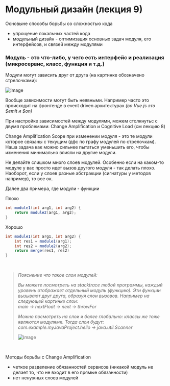 # Модульный дизайн (лекция 9)

Основыне способы борьбы со сложностью кода
- упрощение локальных частей кода
- модульный дизайн - оптимизация основных задач модуля, его интерфейсов, и связей между модулями

### Модуль - это что-либо, у чего есть интерфейс и реализация (микросервис, класс, функция и т.д.)

Модули могут зависить друг от друга (на картинке обозначено стрелочками):

![image](https://user-images.githubusercontent.com/57497898/213812478-fe41034e-38c5-4b64-9da4-1f7e398c3851.png)

Вообще зависимости могут быть неявными. Например часто это происходит на фронтенде в event driven архитектурах *(во Vue.js это $emit и $on)*

При настройке зависимостей между модулями, можем столкнутьс с двумя проблемами: Change Amplification и Cognitive Load (см лекцию 8)

Change Amplification Scope при изменении модуля - это те модули которое связаны с текущим (дфс по графу модулей по стрелочкам). Наша задача как можно сильнее пытаться уменьшить его, чтобы изменения минимально влияли на другие модули.

Не делайте слишком много слоев модулей. Особенно если на каком-то модуле у вас просто идет вызов другого модуля - так делать плохо.
Наоборот, если у слоев разные абстракции (сигнатуры у методов например), то все ок.

Далее два примера, где модули - функции

Плохо
```java
int module1(int arg1, int arg2) {
    return module2(arg1, arg2);
}
```

Хорошо
```java
int module1(int arg1, int arg2) {
    int res1 = module1(arg1);
    int res2 = module2(arg2);
    return merge(res1, res2)
}
```

<br>

> *Пояснение что такое слои модулей:*
> 
> *Вы можете посмотреть на stacktrace любой программы, каждый уровень отображает отдельный модуль (функцию). Эти функции вызывают друг друга, образуя слои вызовов. Например на следующей картинке слои:* <br> *main -> nextFloat -> next -> throwFor*
>
> *Можно посмотреть на слои и более глобально: классы же тоже являются модулями. Тогда слои будут:* <br> *com.example.myJavaProject.hello -> java.util.Scanner*
> 
> ![image](https://user-images.githubusercontent.com/57497898/213817812-0470fdd0-3bea-4905-ada3-d6e3c6ab9ce3.png)

<br>

Методы борьбы с Change Amplification
- четкое разделение обязанностей сервисов (никакой модуль не делает то, что не входит в его прямые обязанности)
- нет ненужных слоев модулей
